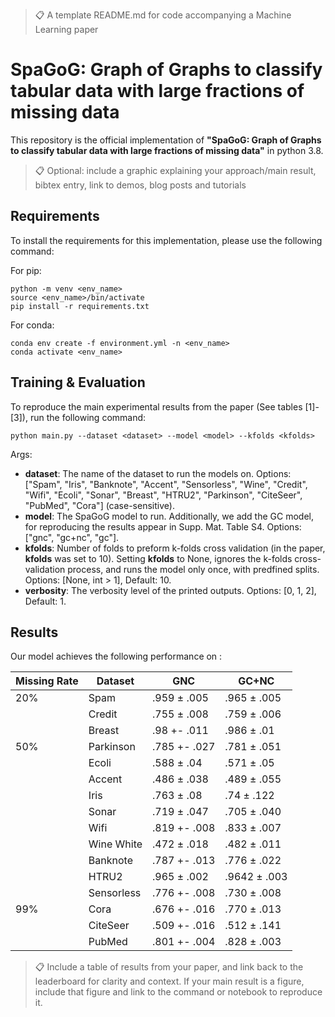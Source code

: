 >📋  A template README.md for code accompanying a Machine Learning paper

# SpaGoG: Graph of Graphs to classify tabular data with large fractions of missing data

This repository is the official implementation of **"SpaGoG: Graph of Graphs to classify tabular data with large fractions of missing data"** in python 3.8. 

>📋  Optional: include a graphic explaining your approach/main result, bibtex entry, link to demos, blog posts and tutorials

## Requirements

To install the requirements for this implementation, please use the following command:

For pip:

```setup
python -m venv <env_name>
source <env_name>/bin/activate
pip install -r requirements.txt
```

For conda:

```setup
conda env create -f environment.yml -n <env_name>
conda activate <env_name>
```


## Training & Evaluation

To reproduce the main experimental results from the paper (See tables [1]-[3]), run the following command:

```train_eval
python main.py --dataset <dataset> --model <model> --kfolds <kfolds>
```


Args:

* **dataset**: The name of the dataset to run the models on. Options: ["Spam", "Iris", "Banknote", "Accent", "Sensorless", "Wine", "Credit", "Wifi", "Ecoli", "Sonar", "Breast", "HTRU2", "Parkinson", "CiteSeer", "PubMed", "Cora"] (case-sensitive).
* **model**: The SpaGoG model to run. Additionally, we add the GC model, for reproducing the results appear in Supp. Mat. Table S4. Options: ["gnc", "gc+nc", "gc"].
* **kfolds**: Number of folds to preform k-folds cross validation (in the paper, **kfolds** was set to 10). Setting **kfolds** to None, ignores the k-folds cross-validation process, and runs the model only once, with predfined splits. Options: [None, int > 1], Default: 10.
* **verbosity**: The verbosity level of the printed outputs. Options: [0, 1, 2], Default: 1. 

## Results

Our model achieves the following performance on :

| Missing Rate | Dataset      | GNC          | GC+NC       |
| ------------ | ------------ | ------------ | ----------- |
| 20%          | Spam         | .959 ± .005  | .965 ± .005 |
|| Credit       | .755 ± .008  | .759 ± .006  |
|| Breast       | .98 +- .011  | .986 ± .01   |
| 50%          | Parkinson    | .785 +- .027 | .781 ± .051 |
|| Ecoli        | .588 ± .04   | .571 ± .05   |
|| Accent       | .486 ± .038  | .489 ± .055  |
|| Iris         | .763 ± .08   | .74 ± .122   |
|| Sonar        | .719 ± .047  | .705 ± .040  |
|| Wifi         | .819 +- .008 | .833 ± .007  |
|| Wine White   | .472 ± .018  | .482 ± .011  |
|| Banknote     | .787 +- .013 | .776 ± .022  |
|| HTRU2        | .965 ± .002  | .9642 ± .003 |
|| Sensorless   | .776 +- .008 | .730 ± .008  |
| 99%          | Cora         | .676 +- .016 | .770 ± .013 |
|| CiteSeer     | .509 +- .016 | .512 ± .141  |
|| PubMed       | .801 +- .004 | .828 ± .003  |


>📋  Include a table of results from your paper, and link back to the leaderboard for clarity and context. If your main result is a figure, include that figure and link to the command or notebook to reproduce it. 

